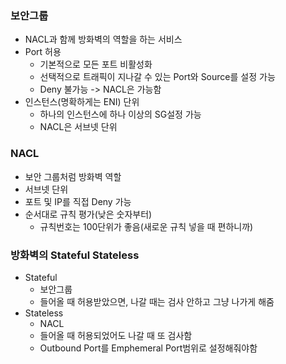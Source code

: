 ### 보안그룹
- NACL과 함께 방화벽의 역할을 하는 서비스
- Port 허용
	- 기본적으로 모든 포트 비활성화
	- 선택적으로 트래픽이 지나갈 수 있는 Port와 Source를 설정 가능
	- Deny 불가능 -> NACL은 가능함
- 인스턴스(명확하게는 ENI) 단위
	- 하나의 인스턴스에 하나 이상의 SG설정 가능
	- NACL은 서브넷 단위

### NACL
- 보안 그룹처럼 방화벽 역할
- 서브넷 단위
- 포트 및 IP를 직접 Deny 가능
- 순서대로 규칙 평가(낮은 숫자부터)
	- 규칙번호는 100단위가 좋음(새로운 규칙 넣을 때 편하니까)

### 방화벽의 Stateful Stateless
- Stateful
	- 보안그룹
	- 들어올 때 허용받았으면, 나갈 때는 검사 안하고 그냥 나가게 해줌
- Stateless
	- NACL
	- 들어올 때 허용되었어도 나갈 때 또 검사함
	- Outbound Port를 Emphemeral Port범위로 설정해줘야함